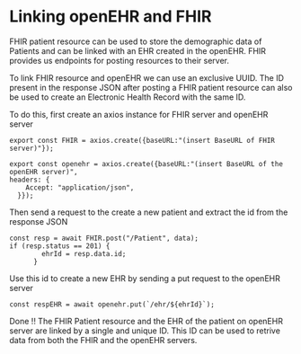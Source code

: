 # Linking openEHR and FHIR

FHIR patient resource can be used to store the demographic data of Patients and can be linked with an EHR created in the openEHR. FHIR provides us endpoints for posting resources to their server.

To link FHIR resource and openEHR we can use an exclusive UUID. The ID present in the response JSON after posting a FHIR patient resource can also be used to create an Electronic Health Record with the same ID.

To do this, first create an axios instance for FHIR server and openEHR server

```
export const FHIR = axios.create({baseURL:"(insert BaseURL of FHIR server)"});
```

```
export const openehr = axios.create({baseURL:"(insert BaseURL of the openEHR server)",
headers: {
    Accept: "application/json",
  }});
```

Then send a request to the create a new patient  and extract the id from the response JSON

```
const resp = await FHIR.post("/Patient", data);
if (resp.status == 201) {
        ehrId = resp.data.id;
      }
```

Use this id to create a new EHR by sending a put request to the openEHR server

```
const respEHR = await openehr.put(`/ehr/${ehrId}`);
```

Done !! The FHIR Patient resource and the EHR of the patient on openEHR server are linked by a single and unique ID. This ID can be used to retrive data from both the FHIR and the openEHR servers.
